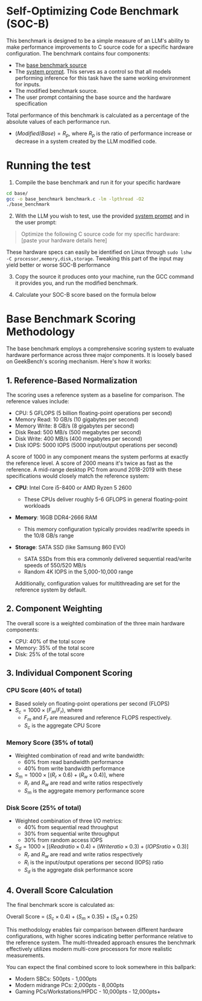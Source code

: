 # Self-Optimizing Code Benchmark (SOC-B)
This benchmark is designed to be a simple measure of an LLM's ability to make performance improvements to C source code for a specific hardware configuration. The benchmark contains four components:
- The [base benchmark source](./base/benchmark.c)
- The [system prompt](./SYSTEM_PROMPT.md). This serves as a control so that all models performing inference for this task have the same working environment for inputs.
- The modified benchmark source.
- The user prompt containing the base source and the hardware specification

Total performance of this benchmark is calculated as a percentage of the absolute values of each performance run.

- $(Modified / Base) = R_p$, where $R_p$ is the ratio of performance increase or decrease in a system created by the LLM modified code.


# Running the test
1) Compile the base benchmark and run it for your specific hardware
```bash
cd base/
gcc -o base_benchmark benchmark.c -lm -lpthread -O2
./base_benchmark
```
2) With the LLM you wish to test, use the provided [system prompt](./SYSTEM_PROMPT.md) and in the user prompt: 
  > Optimize the following C source code for my specific hardware: [paste your hardware details here]

  These hardware specs can easily be identified on Linux through `sudo lshw -C processor,memory,disk,storage`. Tweaking this part of the input may yield better or worse SOC-B performance

3) Copy the source it produces onto your machine, run the GCC command it provides you, and run the modified benchmark. 

4) Calculate your SOC-B score based on the formula below

# Base Benchmark Scoring Methodology

The base benchmark employs a comprehensive scoring system to evaluate hardware performance across three major components. It is loosely based on GeekBench's scoring mechanism. Here's how it works:

## 1. Reference-Based Normalization

The scoring uses a reference system as a baseline for comparison. The reference values include:

- CPU: 5 GFLOPS (5 billion floating-point operations per second)
- Memory Read: 10 GB/s (10 gigabytes per second)
- Memory Write: 8 GB/s (8 gigabytes per second)
- Disk Read: 500 MB/s (500 megabytes per second)
- Disk Write: 400 MB/s (400 megabytes per second)
- Disk IOPS: 5000 IOPS (5000 input/output operations per second)

A score of 1000 in any component means the system performs at exactly the reference level. A score of 2000 means it's twice as fast as the reference. A mid-range desktop PC from around 2018-2019 with these specifications would closely match the reference system:

- **CPU**: Intel Core i5-8400 or AMD Ryzen 5 2600
  - These CPUs deliver roughly 5-6 GFLOPS in general floating-point workloads

- **Memory**: 16GB DDR4-2666 RAM
  - This memory configuration typically provides read/write speeds in the 10/8 GB/s range

- **Storage**: SATA SSD (like Samsung 860 EVO)
  - SATA SSDs from this era commonly delivered sequential read/write speeds of 550/520 MB/s
  - Random 4K IOPS in the 5,000-10,000 range

  Additionally, configuration values for multithreading are set for the reference system by default.

## 2. Component Weighting

The overall score is a weighted combination of the three main hardware components:

- CPU: 40% of the total score
- Memory: 35% of the total score
- Disk: 25% of the total score

## 3. Individual Component Scoring

### CPU Score (40% of total)
- Based solely on floating-point operations per second (FLOPS)
- $S_c = 1000 × (F_m / F_r)$, where
  - $F_m$ and $F_r$ are measured and reference FLOPS respectively. 
  - $S_c$ is the aggregate CPU Score

### Memory Score (35% of total)
- Weighted combination of read and write bandwidth:
  - 60% from read bandwidth performance
  - 40% from write bandwidth performance
- $S_m = 1000 × [(R_r × 0.6) + (R_w × 0.4)]$, where
  - $R_r$ and $R_w$ are read and write ratios respectively
  - $S_m$ is the aggregate memory performance score

### Disk Score (25% of total)
- Weighted combination of three I/O metrics:
  - 40% from sequential read throughput
  - 30% from sequential write throughput
  - 30% from random access IOPS
- $S_d = 1000 × [(Read ratio × 0.4) + (Write ratio × 0.3) + (IOPS ratio × 0.3)]$
  - $R_r$ and $R_w$ are read and write ratios respectively
  - $R_i$ is the input/output operations per second (IOPS) ratio
  - $S_d$ is the aggregate disk performance score
## 4. Overall Score Calculation

The final benchmark score is calculated as:

Overall Score = $(S_c × 0.4) + (S_m × 0.35) + (S_d × 0.25)$

This methodology enables fair comparison between different hardware configurations, with higher scores indicating better performance relative to the reference system. The multi-threaded approach ensures the benchmark effectively utilizes modern multi-core processors for more realistic measurements.

You can expect the final combined score to look somewhere in this ballpark:
- Modern SBCs: 500pts - 1,000pts
- Modern midrange PCs: 2,000pts - 8,000pts
- Gaming PCs/Workstations/HPDC - 10,000pts - 12,000pts+
